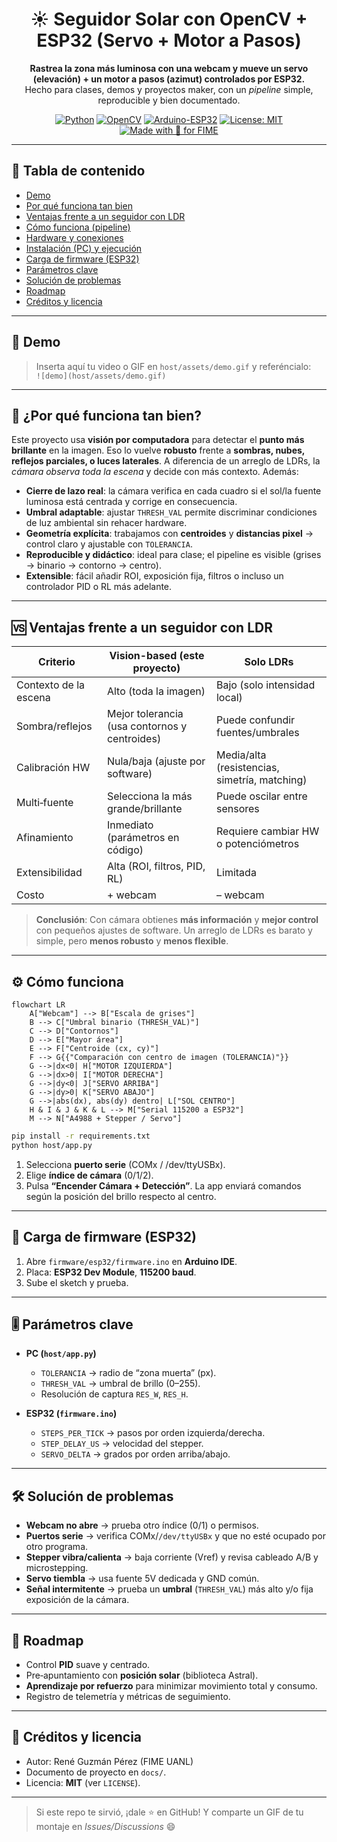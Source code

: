 <div align="center">

# ☀️ Seguidor Solar con **OpenCV** + **ESP32** (Servo + Motor a Pasos)

**Rastrea la zona más luminosa con una webcam y mueve un servo (elevación) + un motor a pasos (azimut) controlados por ESP32.**  
Hecho para clases, demos y proyectos maker, con un *pipeline* simple, reproducible y bien documentado.

[![Python](https://img.shields.io/badge/Python-3.10%2B-3776AB?logo=python&logoColor=white)](#)
[![OpenCV](https://img.shields.io/badge/OpenCV-4.x-5C3EE8?logo=opencv&logoColor=white)](#)
[![Arduino-ESP32](https://img.shields.io/badge/Arduino-ESP32-00979D?logo=arduino&logoColor=white)](#)
[![License: MIT](https://img.shields.io/badge/License-MIT-green.svg)](./LICENSE)
[![Made with 💛 for FIME](https://img.shields.io/badge/Made%20with-%F0%9F%92%9B%20for%20FIME-blue)](#)

</div>

---

## 🧭 Tabla de contenido
- [Demo](#-demo)
- [Por qué funciona tan bien](#-por-qué-funciona-tan-bien)
- [Ventajas frente a un seguidor con LDR](#-ventajas-frente-a-un-seguidor-con-ldr)
- [Cómo funciona (pipeline)](#-cómo-funciona-pipeline)
- [Hardware y conexiones](#-hardware-y-conexiones)
- [Instalación (PC) y ejecución](#-instalación-pc-y-ejecución)
- [Carga de firmware (ESP32)](#-carga-de-firmware-esp32)
- [Parámetros clave](#-parámetros-clave)
- [Solución de problemas](#-solución-de-problemas)
- [Roadmap](#-roadmap)
- [Créditos y licencia](#-créditos-y-licencia)

---

## 🎥 Demo
> Inserta aquí tu video o GIF en `host/assets/demo.gif` y referéncialo:  
> `![demo](host/assets/demo.gif)`

---

## 🚀 ¿Por qué **funciona tan bien**?
Este proyecto usa **visión por computadora** para detectar el **punto más brillante** en la imagen. Eso lo vuelve **robusto** frente a **sombras, nubes, reflejos parciales, o luces laterales**. A diferencia de un arreglo de LDRs, la *cámara observa toda la escena* y decide con más contexto. Además:
- **Cierre de lazo real**: la cámara verifica en cada cuadro si el sol/la fuente luminosa está centrada y corrige en consecuencia.
- **Umbral adaptable**: ajustar `THRESH_VAL` permite discriminar condiciones de luz ambiental sin rehacer hardware.
- **Geometría explícita**: trabajamos con **centroides** y **distancias pixel** → control claro y ajustable con `TOLERANCIA`.
- **Reproducible y didáctico**: ideal para clase; el pipeline es visible (grises → binario → contorno → centro).
- **Extensible**: fácil añadir ROI, exposición fija, filtros o incluso un controlador PID o RL más adelante.

---

## 🆚 Ventajas frente a un seguidor con **LDR**
| Criterio | Vision-based (este proyecto) | Solo LDRs |
|---|---|---|
| Contexto de la escena | Alto (toda la imagen) | Bajo (solo intensidad local) |
| Sombra/reflejos | Mejor tolerancia (usa contornos y centroides) | Puede confundir fuentes/umbrales |
| Calibración HW | Nula/baja (ajuste por software) | Media/alta (resistencias, simetría, matching) |
| Multi‑fuente | Selecciona la más grande/brillante | Puede oscilar entre sensores |
| Afinamiento | Inmediato (parámetros en código) | Requiere cambiar HW o potenciómetros |
| Extensibilidad | Alta (ROI, filtros, PID, RL) | Limitada |
| Costo | + webcam | – webcam |

> **Conclusión**: Con cámara obtienes **más información** y **mejor control** con pequeños ajustes de software. Un arreglo de LDRs es barato y simple, pero **menos robusto** y **menos flexible**.

---

## ⚙️ Cómo funciona
```mermaid
flowchart LR
    A["Webcam"] --> B["Escala de grises"]
    B --> C["Umbral binario (THRESH_VAL)"]
    C --> D["Contornos"]
    D --> E["Mayor área"]
    E --> F["Centroide (cx, cy)"]
    F --> G{{"Comparación con centro de imagen (TOLERANCIA)"}}
    G -->|dx<0| H["MOTOR IZQUIERDA"]
    G -->|dx>0| I["MOTOR DERECHA"]
    G -->|dy<0| J["SERVO ARRIBA"]
    G -->|dy>0| K["SERVO ABAJO"]
    G -->|abs(dx), abs(dy) dentro| L["SOL CENTRO"]
    H & I & J & K & L --> M["Serial 115200 a ESP32"]
    M --> N["A4988 + Stepper / Servo"]
```
```bash
pip install -r requirements.txt
python host/app.py
```
1) Selecciona **puerto serie** (COMx / /dev/ttyUSBx).  
2) Elige **índice de cámara** (0/1/2).  
3) Pulsa **“Encender Cámara + Detección”**. La app enviará comandos según la posición del brillo respecto al centro.

---

## 🔌 Carga de firmware (ESP32)
1. Abre `firmware/esp32/firmware.ino` en **Arduino IDE**.  
2. Placa: **ESP32 Dev Module**, **115200 baud**.  
3. Sube el sketch y prueba.

---

## 🎚️ Parámetros clave
- **PC (`host/app.py`)**
  - `TOLERANCIA` → radio de “zona muerta” (px).  
  - `THRESH_VAL` → umbral de brillo (0–255).  
  - Resolución de captura `RES_W`, `RES_H`.

- **ESP32 (`firmware.ino`)**
  - `STEPS_PER_TICK` → pasos por orden izquierda/derecha.  
  - `STEP_DELAY_US` → velocidad del stepper.  
  - `SERVO_DELTA` → grados por orden arriba/abajo.

---

## 🛠️ Solución de problemas
- **Webcam no abre** → prueba otro índice (0/1) o permisos.  
- **Puertos serie** → verifica COMx/`/dev/ttyUSBx` y que no esté ocupado por otro programa.  
- **Stepper vibra/calienta** → baja corriente (Vref) y revisa cableado A/B y microstepping.  
- **Servo tiembla** → usa fuente 5V dedicada y GND común.  
- **Señal intermitente** → prueba un **umbral** (`THRESH_VAL`) más alto y/o fija exposición de la cámara.

---

## 🧭 Roadmap
- Control **PID** suave y centrado.  
- Pre‑apuntamiento con **posición solar** (biblioteca Astral).  
- **Aprendizaje por refuerzo** para minimizar movimiento total y consumo.  
- Registro de telemetría y métricas de seguimiento.

---

## 👥 Créditos y licencia
- Autor: René Guzmán Pérez (FIME UANL)
- Documento de proyecto en `docs/`.  
- Licencia: **MIT** (ver `LICENSE`).

---

> Si este repo te sirvió, ¡dale ⭐ en GitHub! Y comparte un GIF de tu montaje en *Issues/Discussions* 😄

